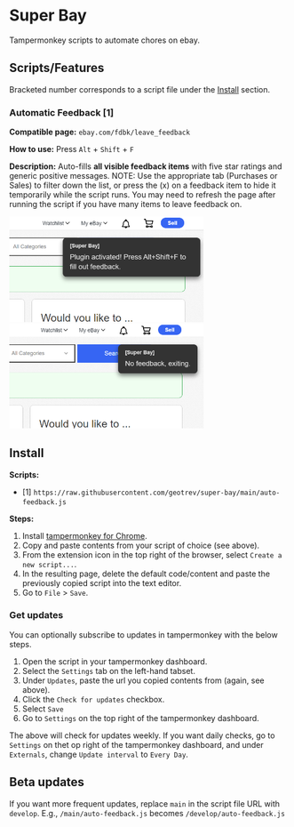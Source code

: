 # Super Bay

Tampermonkey scripts to automate chores on ebay.

## Scripts/Features

Bracketed number corresponds to a script file under the [Install](#install) section.

### Automatic Feedback [1]

**Compatible page:** `ebay.com/fdbk/leave_feedback`

**How to use:** Press `Alt` + `Shift` + `F`

**Description:** Auto-fills **all visible feedback items** with five star ratings and generic positive messages. NOTE: Use the appropriate tab (Purchases or Sales) to filter down the list, or press the (x) on a feedback item to hide it temporarily while the script runs. You may need to refresh the page after running the script if you have many items to leave feedback on.

<img alt="Auto feedback start message" src="assets/auto-feedback-start.png" width="350px" height="auto" /> <img alt="Auto feedback empty message" src="assets/auto-feedback-empty.png" width="350px" height="auto"  />

## Install

**Scripts:**

- [1] `https://raw.githubusercontent.com/geotrev/super-bay/main/auto-feedback.js`

**Steps:**

1. Install [tampermonkey for Chrome](https://chrome.google.com/webstore/detail/tampermonkey/dhdgffkkebhmkfjojejmpbldmpobfkfo).
2. Copy and paste contents from your script of choice (see above).
3. From the extension icon in the top right of the browser, select `Create a new script...`.
4. In the resulting page, delete the default code/content and paste the previously copied script into the text editor.
5. Go to `File` > `Save`.

### Get updates

You can optionally subscribe to updates in tampermonkey with the below steps.

1. Open the script in your tampermonkey dashboard.
2. Select the `Settings` tab on the left-hand tabset.
3. Under `Updates`, paste the url you copied contents from (again, see above).
4. Click the `Check for updates` checkbox.
5. Select `Save`
6. Go to `Settings` on the top right of the tampermonkey dashboard.

The above will check for updates weekly. If you want daily checks, go to `Settings` on thet op right of the tampermonkey dashboard, and under `Externals`, change `Update interval` to `Every Day`.

## Beta updates

If you want more frequent updates, replace `main` in the script file URL with `develop`. E.g., `/main/auto-feedback.js` becomes `/develop/auto-feedback.js`
